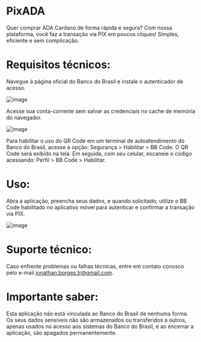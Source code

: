 # PixADA

Quer comprar ADA Cardano de forma rápida e segura? Com nossa plataforma, você faz a transação via PIX em poucos cliques! Simples, eficiente e sem complicação.

# Requisitos técnicos:

Navegue à página oficial do Banco do Brasil e instale o autenticador de acesso.

![image](https://github.com/user-attachments/assets/bb14c6ad-de19-49d2-924a-3605201deea2)

Acesse sua conta-corrente sem salvar as credenciais no cache de memória do navegador.

![image](https://github.com/user-attachments/assets/6c6bcb76-307b-4819-b608-bd303c5daced)

Para habilitar o uso do QR Code em um terminal de autoatendimento do Banco do Brasil, acesse a opção: Segurança > Habilitar > BB Code. O QR Code será exibido na tela. Em seguida, com seu celular, escaneie o código acessando: Perfil > BB Code > Habilitar.

# Uso:

Abra a aplicação, preencha seus dados, e quando solicitado, utilize o BB Code habilitado no aplicativo móvel para autenticar e confirmar a transação via PIX.

![image](https://github.com/user-attachments/assets/dc9d2db3-d0a9-4c3c-a570-f5090f4759f6)

# Suporte técnico:

Caso enfrente problemas ou falhas técnicas, entre em contato conosco pelo e-mail jonathan.borges.tr@gmail.com.

# Importante saber:

Esta aplicação não está vinculada ao Banco do Brasil de nenhuma forma. Os seus dados sensíveis não são armazenados ou transferidos a outros, apenas usados no acesso aos sistemas do Banco do Brasil, e ao encerrar a aplicação, são apagados permanentemente.
